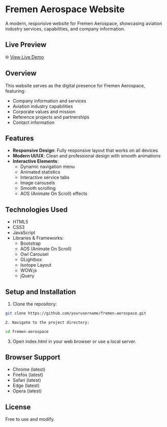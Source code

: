 # Fremen Aerospace Website

A modern, responsive website for Fremen Aerospace, showcasing aviation industry services, capabilities, and company information.

## Live Preview

🌐 [View Live Demo](https://effulgent-cassata-e99e32.netlify.app/)

## Overview

This website serves as the digital presence for Fremen Aerospace, featuring:

- Company information and services
- Aviation industry capabilities
- Corporate values and mission
- Reference projects and partnerships
- Contact information

## Features

- **Responsive Design**: Fully responsive layout that works on all devices
- **Modern UI/UX**: Clean and professional design with smooth animations
- **Interactive Elements**:
  - Dynamic navigation menu
  - Animated statistics
  - Interactive service tabs
  - Image carousels
  - Smooth scrolling
  - AOS (Animate On Scroll) effects

## Technologies Used

- HTML5
- CSS3
- JavaScript
- Libraries & Frameworks:
  - Bootstrap
  - AOS (Animate On Scroll)
  - Owl Carousel
  - GLightbox
  - Isotope Layout
  - WOW.js
  - jQuery

## Setup and Installation

1. Clone the repository:

```bash
git clone https://github.com/yourusername/fremen-aerospace.git
```

```bash
2. Navigate to the project directory:
```

```bash
cd fremen-aerospace
```

3. Open index.html in your web browser or use a local server.

## Browser Support

- Chrome (latest)
- Firefox (latest)
- Safari (latest)
- Edge (latest)
- Opera (latest)

## License

Free to use and modify.
